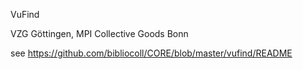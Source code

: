 VuFind 

VZG Göttingen,
MPI Collective Goods Bonn

see https://github.com/bibliocoll/CORE/blob/master/vufind/README
